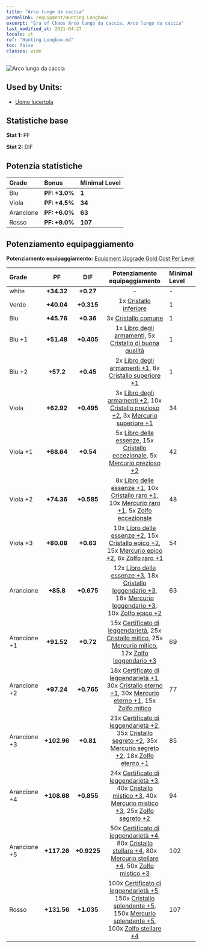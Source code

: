 ```yaml
---
title: "Arco lungo da caccia"
permalink: /equipment/Hunting Longbow/
excerpt: "Era of Chaos Arco lungo da caccia. Arco lungo da caccia"
last_modified_at: 2021-04-27
locale: it
ref: "Hunting Longbow.md"
toc: false
classes: wide
---
```


  ![Arco lungo da caccia](/images/e/e_8024.png)

## Used by Units:

* [Uomo lucertola](/it/units/Lizardman/) 


## Statistiche base
 **Stat 1:** PF

 **Stat 2:** DIF

## Potenzia statistiche

  |     Grade    |   Bonus | Minimal Level | 
  |:-------------|:--------|:--------------| 
  | Blu | **PF: +3.0%** | **1** | 
  | Viola | **PF: +4.5%** | **34** | 
  | Arancione | **PF: +6.0%** | **63** | 
  | Rosso | **PF: +9.0%** | **107** | 


## Potenziamento equipaggiamento
 **Potenziamento equipaggiamento:** [Equipment Upgrade Gold Cost Per Level](/equipment/EquipmentUpgradeCostPerLevel/) 

  |          Grade      | PF | DIF | Potenziamento equipaggiamento | Minimal Level |
  |:--------------------|:---------:|:---------:|:----------------:|:--------------|
  | white | **+34.32** | **+0.27** | - | - |
  | Verde | **+40.04** | **+0.315** | 1x [Cristallo inferiore](/ItemsIT/mat_5/) | 1 |
  | Blu | **+45.76** | **+0.36** | 3x [Cristallo comune](/ItemsIT/mat_11/) | 1 |
  | Blu +1 | **+51.48** | **+0.405** | 1x [Libro degli armamenti](/ItemsIT/mat_18/), 5x [Cristallo di buona qualità](/ItemsIT/mat_17/) | 1 |
  | Blu +2 | **+57.2** | **+0.45** | 2x [Libro degli armamenti +1](/ItemsIT/mat_25/), 8x [Cristallo superiore +1](/ItemsIT/mat_24/) | 1 |
  | Viola | **+62.92** | **+0.495** | 3x [Libro degli armamenti +2](/ItemsIT/mat_32/), 10x [Cristallo prezioso +2](/ItemsIT/mat_31/), 3x [Mercurio superiore +1](/ItemsIT/mat_21/) | 34 |
  | Viola +1 | **+68.64** | **+0.54** | 5x [Libro delle essenze](/ItemsIT/mat_39/), 15x [Cristallo eccezionale](/ItemsIT/mat_38/), 5x [Mercurio prezioso +2](/ItemsIT/mat_28/) | 42 |
  | Viola +2 | **+74.36** | **+0.585** | 8x [Libro delle essenze +1](/ItemsIT/mat_46/), 10x [Cristallo raro +1](/ItemsIT/mat_45/), 10x [Mercurio raro +1](/ItemsIT/mat_42/), 5x [Zolfo eccezionale](/ItemsIT/mat_36/) | 48 |
  | Viola +3 | **+80.08** | **+0.63** | 10x [Libro delle essenze +2](/ItemsIT/mat_53/), 15x [Cristallo epico +2](/ItemsIT/mat_52/), 15x [Mercurio epico +2](/ItemsIT/mat_49/), 8x [Zolfo raro +1](/ItemsIT/mat_43/) | 54 |
  | Arancione | **+85.8** | **+0.675** | 12x [Libro delle essenze +3](/ItemsIT/mat_60/), 18x [Cristallo leggendario +3](/ItemsIT/mat_59/), 18x [Mercurio leggendario +3](/ItemsIT/mat_56/), 10x [Zolfo epico +2](/ItemsIT/mat_50/) | 63 |
  | Arancione +1 | **+91.52** | **+0.72** | 15x [Certificato di leggendarietà](/ItemsIT/mat_67/), 25x [Cristallo mitico](/ItemsIT/mat_66/), 25x [Mercurio mitico](/ItemsIT/mat_63/), 12x [Zolfo leggendario +3](/ItemsIT/mat_57/) | 69 |
  | Arancione +2 | **+97.24** | **+0.765** | 18x [Certificato di leggendarietà +1](/ItemsIT/mat_74/), 30x [Cristallo eterno +1](/ItemsIT/mat_73/), 30x [Mercurio eterno +1](/ItemsIT/mat_70/), 15x [Zolfo mitico](/ItemsIT/mat_64/) | 77 |
  | Arancione +3 | **+102.96** | **+0.81** | 21x [Certificato di leggendarietà +2](/ItemsIT/mat_81/), 35x [Cristallo segreto +2](/ItemsIT/mat_80/), 35x [Mercurio segreto +2](/ItemsIT/mat_77/), 18x [Zolfo eterno +1](/ItemsIT/mat_71/) | 85 |
  | Arancione +4 | **+108.68** | **+0.855** | 24x [Certificato di leggendarietà +3](/ItemsIT/mat_88/), 40x [Cristallo mistico +3](/ItemsIT/mat_87/), 40x [Mercurio mistico +3](/ItemsIT/mat_84/), 25x [Zolfo segreto +2](/ItemsIT/mat_78/) | 94 |
  | Arancione +5 | **+117.26** | **+0.9225** | 50x [Certificato di leggendarietà +4](/ItemsIT/mat_95/), 80x [Cristallo stellare +4](/ItemsIT/mat_94/), 80x [Mercurio stellare +4](/ItemsIT/mat_91/), 50x [Zolfo mistico +3](/ItemsIT/mat_85/) | 102 |
  | Rosso | **+131.56** | **+1.035** | 100x [Certificato di leggendarietà +5](/ItemsIT/mat_102/), 150x [Cristallo splendente +5](/ItemsIT/mat_101/), 150x [Mercurio splendente +5](/ItemsIT/mat_98/), 100x [Zolfo stellare +4](/ItemsIT/mat_92/) | 107 |

